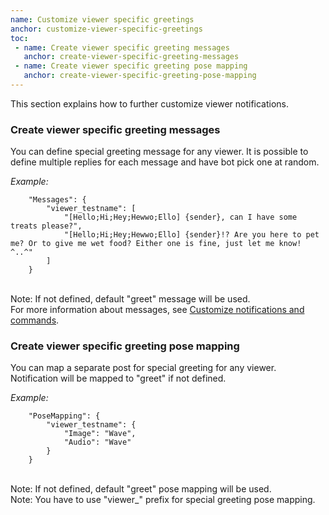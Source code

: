 ```yaml
---
name: Customize viewer specific greetings
anchor: customize-viewer-specific-greetings
toc: 
 - name: Create viewer specific greeting messages
   anchor: create-viewer-specific-greeting-messages
 - name: Create viewer specific greeting pose mapping
   anchor: create-viewer-specific-greeting-pose-mapping
---
```

This section explains how to further customize viewer notifications.

### Create viewer specific greeting messages
You can define special greeting message for any viewer.
It is possible to define multiple replies for each message and have bot pick one at random.

*Example:*
```
    "Messages": {
        "viewer_testname": [
            "[Hello;Hi;Hey;Hewwo;Ello] {sender}, can I have some treats please?",
            "[Hello;Hi;Hey;Hewwo;Ello] {sender}!? Are you here to pet me? Or to give me wet food? Either one is fine, just let me know! ^..^"
        ]
    }
```

<br><span class="icon idea">Note: If not defined, default "greet" message will be used.</span>
<br><span class="icon info">For more information about messages, see <a class="icon doc" href="{{ site.github.url }}/documentation#customize-notifications-and-commands">Customize notifications and commands</a>.</span>

### Create viewer specific greeting pose mapping
You can map a separate post for special greeting for any viewer.
Notification will be mapped to "greet" if not defined.

*Example:*
```
    "PoseMapping": {
        "viewer_testname": {
            "Image": "Wave",
            "Audio": "Wave"
        }
    }
```

<br><span class="icon idea">Note: If not defined, default "greet" pose mapping will be used.</span>
<br><span class="icon idea">Note: You have to use "viewer_" prefix for special greeting pose mapping.</span>

